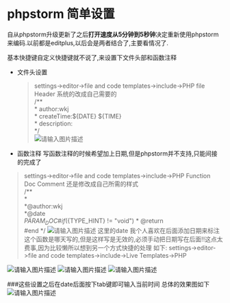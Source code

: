 # phpstorm 简单设置

自从phpstorm升级更新了之后**打开速度从5分钟到5秒钟**决定重新使用phpstorm来编码.以前都是editplus,以后会是两者结合了,主要看情况了.

基本快捷键自定义快捷键就不说了,来设置下文件头部和函数注释
- 文件头设置
    > settings->editor->file and code templates->include->PHP file Header
        系统的改成自己需要的  
        /**  
        * author:wkj  
        * createTime:${DATE} ${TIME}  
        * description:  
        */  
![请输入图片描述][1]

- 函数注释 写函数注释的时候希望加上日期,但是phpstorm并不支持,只能间接的完成了
>settings->editor->file and code templates->include->PHP Function Doc Comment
还是修改成自己所需的样式  
    /**  
    *  
    *@author:wkj  
    *@date    
    ${PARAM_DOC}  
    \#if (${TYPE_HINT} != "void") * @return  
    \#end
    */ 
![请输入图片描述][2]
这里的date 我个人喜欢在后面添加日期来标注这个函数是哪天写的,但是这样写是无效的,必须手动把日期写在后面!!这点太费事,因为比较懒所以想到另一个方式快捷的处理
如下:
settings->editor->file and code templates->include->Live Templates->PHP

![请输入图片描述][3]
![请输入图片描述][4]
![请输入图片描述][5]

###这些设置之后在date后面按下tab键即可输入当前时间
总体的效果图如下
![请输入图片描述][6]


  [1]: http://img.justwkj.com/20190529092700.png
  [2]: http://img.justwkj.com/20190529092708.png
  [3]: http://img.justwkj.com/20190529092717.png
  [4]: http://img.justwkj.com/20190529092726.png
  [5]: http://img.justwkj.com/20190529092733.png
  [6]: http://img.justwkj.com/20190529092741.png

